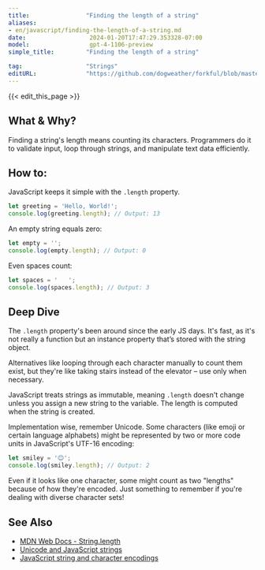 ```yaml
---
title:                "Finding the length of a string"
aliases:
- en/javascript/finding-the-length-of-a-string.md
date:                  2024-01-20T17:47:29.353328-07:00
model:                 gpt-4-1106-preview
simple_title:         "Finding the length of a string"

tag:                  "Strings"
editURL:              "https://github.com/dogweather/forkful/blob/master/content/en/javascript/finding-the-length-of-a-string.md"
---
```


{{< edit_this_page >}}

## What & Why?
Finding a string's length means counting its characters. Programmers do it to validate input, loop through strings, and manipulate text data efficiently.

## How to:
JavaScript keeps it simple with the `.length` property.

```javascript
let greeting = 'Hello, World!';
console.log(greeting.length); // Output: 13
```

An empty string equals zero:

```javascript
let empty = '';
console.log(empty.length); // Output: 0
```

Even spaces count:

```javascript
let spaces = '   ';
console.log(spaces.length); // Output: 3
```

## Deep Dive
The `.length` property's been around since the early JS days. It's fast, as it's not really a function but an instance property that’s stored with the string object.

Alternatives like looping through each character manually to count them exist, but they're like taking stairs instead of the elevator – use only when necessary.

JavaScript treats strings as immutable, meaning `.length` doesn't change unless you assign a new string to the variable. The length is computed when the string is created.

Implementation wise, remember Unicode. Some characters (like emoji or certain language alphabets) might be represented by two or more code units in JavaScript's UTF-16 encoding:

```javascript
let smiley = '😊';
console.log(smiley.length); // Output: 2
```

Even if it looks like one character, some might count as two "lengths" because of how they're encoded. Just something to remember if you're dealing with diverse character sets!

## See Also
- [MDN Web Docs - String.length](https://developer.mozilla.org/en-US/docs/Web/JavaScript/Reference/Global_Objects/String/length)
- [Unicode and JavaScript strings](https://mathiasbynens.be/notes/javascript-unicode)
- [JavaScript string and character encodings](https://flaviocopes.com/javascript-unicode/)
